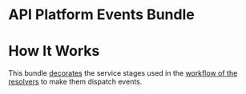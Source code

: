 API Platform Events Bundle
==========================

# How It Works

This bundle [decorates](https://symfony.com/doc/current/service_container/service_decoration.html) the service stages used in the [workflow of the resolvers](https://api-platform.com/docs/core/graphql/#workflow-of-the-resolvers)
to make them dispatch events.
